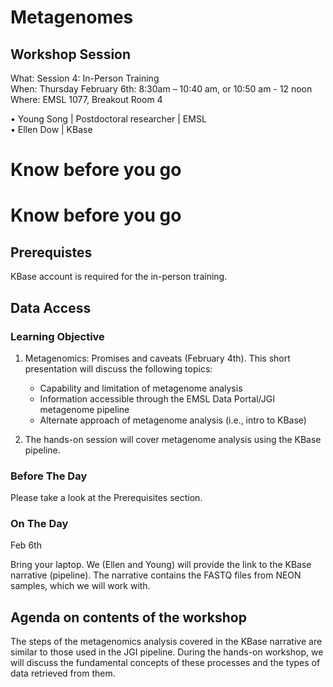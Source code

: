 # Metagenomes

## Workshop Session
What: Session 4: In-Person Training   <br>
When: Thursday February 6th: 8:30am – 10:40 am, or  10:50 am - 12 noon <br>
Where:  EMSL 1077, Breakout Room 4

•	Young Song | Postdoctoral researcher | EMSL <br>
•	Ellen Dow | KBase   <br>


# Know before you go


# Know before you go

## Prerequistes
KBase account is required for the in-person training.

## Data Access

### Learning Objective
1. Metagenomics: Promises and caveats (February 4th).
   This short presentation will discuss the following topics:
   - Capability and limitation of metagenome analysis
   - Information accessible through the EMSL Data Portal/JGI metagenome pipeline
   - Alternate approach of metagenome analysis (i.e., intro to KBase)
     
2. The hands-on session will cover metagenome analysis using the KBase pipeline. 

### Before The Day
Please take a look at the Prerequisites section. 

### On The Day
Feb 6th

Bring your laptop. We (Ellen and Young) will provide the link to the KBase narrative (pipeline). The narrative contains the FASTQ files from NEON samples, which we will work with.

## Agenda on contents of the workshop
The steps of the metagenomics analysis covered in the KBase narrative are similar to those used in the JGI pipeline. During the hands-on workshop, we will discuss the fundamental concepts of these processes and the types of data retrieved from them.

